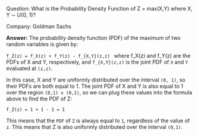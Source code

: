 Question: What is the Probability Density Function of  Z = max(X,Y) where X, Y ∼ U(0, 1)?

Company: Goldman Sachs

**Answer:**
The probability density function (PDF) of the maximum of two random variables is given by:

`f_Z(z) = f_X(z) + f_Y(z) - f_{X,Y}(z,z)
`
where f_X(z) and f_Y(z) are the PDFs of X and Y, respectively, and `f_{X,Y}(z,z)` is the joint PDF of `X` and `Y` evaluated at `(z,z)`.

In this case, X and Y are uniformly distributed over the interval `(0, 1)`, so their PDFs are both equal to 1. The joint PDF of X and Y is also equal to 1 over the region `(0,1) x (0,1)`, so we can plug these values into the formula above to find the PDF of Z:

`f_Z(z) = 1 + 1 - 1 = 1`

This means that the `PDF` of `Z` is always equal to `1`, regardless of the value of `z`. This means that Z is also uniformly distributed over the interval `(0,1)`.